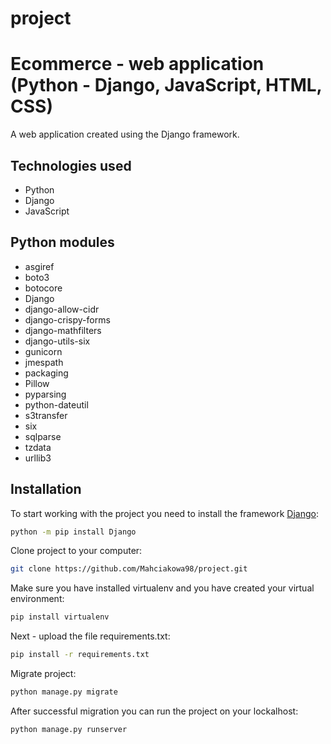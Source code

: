 # project
# Ecommerce - web application (Python - Django, JavaScript, HTML, CSS)

A web application created using the Django framework.

## Technologies used

- Python
- Django
- JavaScript

## Python modules

- asgiref
- boto3
- botocore
- Django
- django-allow-cidr
- django-crispy-forms
- django-mathfilters
- django-utils-six
- gunicorn
- jmespath
- packaging
- Pillow
- pyparsing
- python-dateutil
- s3transfer
- six
- sqlparse
- tzdata
- urllib3

## Installation

To start working with the project you need to install the framework [Django](https://docs.djangoproject.com/en/4.1/):

```bash
python -m pip install Django
```

Clone project to your computer:

```bash
git clone https://github.com/Mahciakowa98/project.git
```

Make sure you have installed virtualenv and you have created your virtual environment:

```bash
pip install virtualenv
```


Next - upload the file requirements.txt:

```bash
pip install -r requirements.txt
```
Migrate project:

```bash
python manage.py migrate
```

After successful migration you can run the project on your lockalhost:
```bash
python manage.py runserver
```

